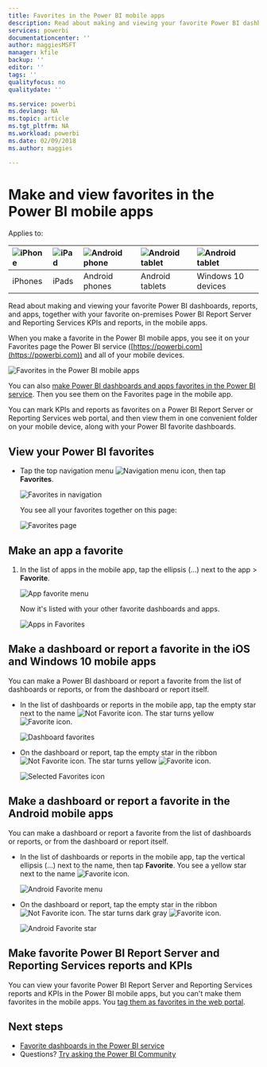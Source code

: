 ```yaml
---
title: Favorites in the Power BI mobile apps
description: Read about making and viewing your favorite Power BI dashboards, reports, and apps, plus Power BI Report Server and Reporting Services reports and KPIs in the mobile apps.
services: powerbi
documentationcenter: ''
author: maggiesMSFT
manager: kfile
backup: ''
editor: ''
tags: ''
qualityfocus: no
qualitydate: ''

ms.service: powerbi
ms.devlang: NA
ms.topic: article
ms.tgt_pltfrm: NA
ms.workload: powerbi
ms.date: 02/09/2018
ms.author: maggies

---
```

# Make and view favorites in the Power BI mobile apps
Applies to:

| ![iPhone](media/mobile-apps-favorites/iphone-logo-50-px.png) | ![iPad](media/mobile-apps-favorites/ipad-logo-50-px.png) | ![Android phone](media/mobile-apps-favorites/android-phone-logo-50-px.png) | ![Android tablet](media/mobile-apps-favorites/android-tablet-logo-50-px.png) | ![Android tablet](media/mobile-apps-favorites/win-10-logo-50-px.png) |
|:--- |:--- |:--- |:--- |:--- |
| iPhones |iPads |Android phones |Android tablets |Windows 10 devices |

Read about making and viewing your favorite Power BI dashboards, reports, and apps, together with your favorite on-premises Power BI Report Server and Reporting Services KPIs and reports, in the mobile apps.

When you make a  favorite in the Power BI mobile apps, you see it on your Favorites page the Power BI service ([https://powerbi.com](https://powerbi.com)) and all of your mobile devices. 

![Favorites in the Power BI mobile apps](media/mobile-apps-find-content-mobile-devices/power-bi-android-favorites-reports.png)


You can also [make Power BI dashboards and apps favorites in the Power BI service](service-dashboard-favorite.md). Then you see them on the Favorites page in the mobile app.

You can mark KPIs and reports as favorites on a Power BI Report Server or Reporting Services web portal, and then view them in one convenient folder on your mobile device, along with your Power BI favorite dashboards.

## View your Power BI favorites
* Tap the top navigation menu ![Navigation menu icon](media/mobile-apps-favorites/power-bi-iphone-global-nav-button.png), then tap **Favorites**.
  
  ![Favorites in navigation](media/mobile-apps-favorites/power-bi-ipad-faves-pbi-report-server.png)
  
  You see all your favorites together on this page:
  
  ![Favorites page](media/mobile-apps-favorites/power-bi-ipad-favorites.png)

## Make an app a favorite
1. In the list of apps in the mobile app, tap the ellipsis (...) next to the app > **Favorite**.
   
    ![App favorite menu](media/mobile-apps-favorites/power-bi-android-favorite-app-ellipsis.png)
   
    Now it's listed with your other favorite dashboards and apps.
   
    ![Apps in Favorites](media/mobile-apps-favorites/power-bi-android-favorite-apps.png)

## Make a dashboard or report a favorite in the iOS and Windows 10 mobile apps
You can make a Power BI dashboard or report a favorite from the list of dashboards or reports, or from the dashboard or report itself.

* In the list of dashboards or reports in the mobile app, tap the empty star next to the name ![Not Favorite icon](media/mobile-apps-favorites/power-bi-mobile-not-favorite-icon.png). The star turns yellow ![Favorite icon](media/mobile-apps-favorites/power-bi-mobile-yes-favorite-icon.png).
  
    ![Dashboard favorites](media/mobile-apps-favorites/power-bi-mobile-make-dashboard-favorite.png)
* On the dashboard or report, tap the empty star in the ribbon ![Not Favorite icon](media/mobile-apps-favorites/power-bi-mobile-not-favorite-icon.png). The star turns yellow ![Favorite icon](media/mobile-apps-favorites/power-bi-mobile-yes-favorite-icon.png).
  
    ![Selected Favorites icon](media/mobile-apps-favorites/power-bi-mobile-favorite-selected.png)

## Make a dashboard or report a favorite in the Android mobile apps
You can make a dashboard or report a favorite from the list of dashboards or reports, or from the dashboard or report itself.

* In the list of dashboards or reports in the mobile app, tap the vertical ellipsis (...) next to the name, then tap **Favorite**. You see a yellow star next to the name ![Favorite icon](media/mobile-apps-favorites/power-bi-mobile-yes-favorite-icon.png).
  
    ![Android Favorite menu](media/mobile-apps-favorites/power-bi-android-make-favorite.png)
* On the dashboard or report, tap the empty star in the ribbon ![Not Favorite icon](media/mobile-apps-favorites/power-bi-mobile-not-favorite-icon.png). The star turns dark gray ![Favorite icon](media/mobile-apps-favorites/power-bi-android-favorite-icon.png).
  
    ![Android Favorite star](media/mobile-apps-favorites/power-bi-android-favorite-in-dashboard.png)

## Make favorite Power BI Report Server and Reporting Services reports and KPIs
You can view your favorite Power BI Report Server and Reporting Services reports and KPIs in the Power BI mobile apps, but you can't make them favorites in the mobile apps. You [tag them as favorites in the web portal](report-server/getting-around.md#tag-your-favorite-reports-and-kpis). 

## Next steps
* [Favorite dashboards in the Power BI service](service-dashboard-favorite.md) 
* Questions? [Try asking the Power BI Community](http://community.powerbi.com/)

